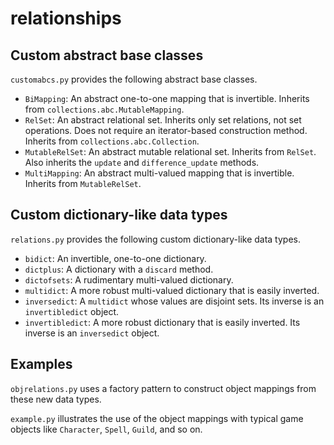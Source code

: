 # relationships

## Custom abstract base classes

`customabcs.py` provides the following abstract base classes.

* `BiMapping`: An abstract one-to-one mapping that is invertible. Inherits from `collections.abc.MutableMapping`.
* `RelSet`: An abstract relational set. Inherits only set relations, not set operations. Does not require an iterator-based construction method. Inherits from `collections.abc.Collection`.
* `MutableRelSet`: An abstract mutable relational set. Inherits from `RelSet`. Also inherits the `update` and `difference_update` methods.
* `MultiMapping`: An abstract multi-valued mapping that is invertible. Inherits from `MutableRelSet`.

## Custom dictionary-like data types

`relations.py` provides the following custom dictionary-like data types.

* `bidict`: An invertible, one-to-one dictionary.
* `dictplus`: A dictionary with a `discard` method.
* `dictofsets`: A rudimentary multi-valued dictionary.
* `multidict`: A more robust multi-valued dictionary that is easily inverted.
* `inversedict`: A `multidict` whose values are disjoint sets. Its inverse is an `invertibledict` object.
* `invertibledict`: A more robust dictionary that is easily inverted. Its inverse is an `inversedict` object.

## Examples

`objrelations.py` uses a factory pattern to construct object mappings from these new data types.

`example.py` illustrates the use of the object mappings with typical game objects like `Character`, `Spell`, `Guild`, and so on.